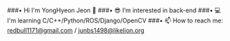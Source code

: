 ###• Hi I'm YongHyeon Jeon 👋
###• 😎 I’m interested in back-end
###• 💻 I'm learning C/C++/Python/ROS/Django/OpenCV
###• 📫 How to reach me: redbull1171@gmail.com / junbs1498@likelion.org
<!--
**Raccooon98/Raccooon98** is a ✨ _special_ ✨ repository because its `README.md` (this file) appears on your GitHub profile.

Here are some ideas to get you started:

- currently working on ...
- 🌱 I’m currently learning ...
- 👯 I’m looking to collaborate on ...
- 🤔 I’m looking for help with ...
- 💬 Ask me about ...
- 📫 How to reach me: ...
- 😄 Pronouns: ...
- ⚡ Fun fact: ...
-->
